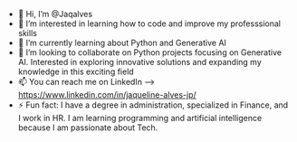 - 👋 Hi, I’m @Jaqalves
- 👀 I’m interested in learning how to code and improve my professsional skills
- 🌱 I’m currently learning about Python and Generative AI
- 💞️ I’m looking to collaborate on Python projects focusing on Generative AI. Interested in exploring innovative solutions and expanding my knowledge in this exciting field
- 📫 You can reach me on LinkedIn --> https://www.linkedin.com/in/jaqueline-alves-jp/
- ⚡ Fun fact: I have a degree in administration, specialized in Finance, and I work in HR. I am learning programming and artificial intelligence because I am passionate about Tech.

<!---
Jaqalves/Jaqalves is a ✨ special ✨ repository because its `README.md` (this file) appears on your GitHub profile.
You can click the Preview link to take a look at your changes.
--->
